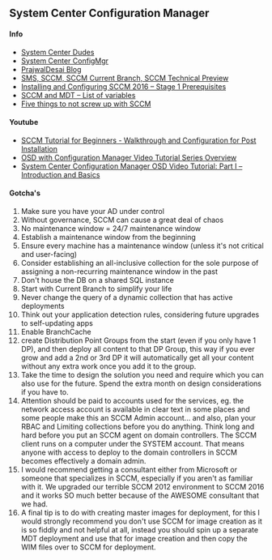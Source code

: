 ## System Center Configuration Manager

#### Info
* [System Center Dudes](https://www.systemcenterdudes.com/)
* [System Center ConfigMgr](http://www.scconfigmgr.com/)
* [PrajwalDesai Blog](https://prajwaldesai.com/system-center/)
* [SMS, SCCM, SCCM Current Branch, SCCM Technical Preview](https://www.windows-noob.com/forums/forum/121-sms-sccm-sccm-current-branch-sccm-technical-preview/)
* [Installing and Configuring SCCM 2016 – Stage 1 Prerequisites](https://dailysysadmin.com/KB/Article/578/installing-and-configuring-sccm-2016-stage-1-prerequisites/)
* [SCCM and MDT – List of variables](http://www.hayesjupe.com/sccm-and-mdt-list-of-variables/)
* [Five things to not screw up with SCCM](https://blog.aksysadmin.org/2017/09/07/five-things-to-not-screw-up-with-sccm)

#### Youtube
* [SCCM Tutorial for Beginners - Walkthrough and Configuration for Post Installation](https://www.youtube.com/watch?v=3-2qhfvt8vo&list=PL60ejEuI_nxuFw3eWRCxmffag_nYUz4PZ&app=desktop)
* [OSD with Configuration Manager Video Tutorial Series Overview](https://blogs.technet.microsoft.com/configurationmgr/2018/07/09/osd-with-configuration-manager-video-tutorial-series-overview/)
* [System Center Configuration Manager OSD Video Tutorial: Part I – Introduction and Basics](https://blogs.technet.microsoft.com/configurationmgr/2018/07/09/osd-video-tutorial-part-i-introduction-and-basics/)

#### Gotcha's
1. Make sure you have your AD under control
1. Without governance, SCCM can cause a great deal of chaos
1. No maintenance window = 24/7 maintenance window
  1. Establish a maintenance window from the beginning
  1. Ensure every machine has a maintenance window (unless it's not critical and user-facing)
1. Consider establishing an all-inclusive collection for the sole purpose of assigning a non-recurring maintenance window in the past
1. Don't house the DB on a shared SQL instance
1. Start with Current Branch to simplify your life
1. Never change the query of a dynamic collection that has active deployments
1. Think out your application detection rules, considering future upgrades to self-updating apps
1. Enable BranchCache
1. create Distribution Point Groups from the start (even if you only have 1 DP), and then deploy all content to that DP Group, this way if you ever grow and add a 2nd or 3rd DP it will automatically get all your content without any extra work once you add it to the group.
1. Take the time to design the solution you need and require which you can also use for the future. Spend the extra month on design considerations if you have to.
1. Attention should be paid to accounts used for the services, eg. the network access account is available in clear text in some places and some people make this an SCCM Admin account... and also, plan your RBAC and Limiting collections before you do anything. Think long and hard before you put an SCCM agent on domain controllers. The SCCM client runs on a computer under the SYSTEM account. That means anyone with access to deploy to the domain controllers in SCCM becomes effectively a domain admin.
1. I would recommend getting a consultant either from Microsoft or someone that specializes in SCCM, especially if you aren't as familiar with it. We upgraded our terrible SCCM 2012 environment to SCCM 2016 and it works SO much better because of the AWESOME consultant that we had.
1. A final tip is to do with creating master images for deployment, for this I would strongly recommend you don't use SCCM for image creation as it is so fiddly and not helpful at all, instead you should spin up a separate MDT deployment and use that for image creation and then copy the WIM files over to SCCM for deployment.

